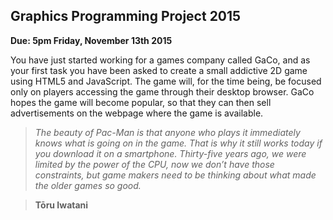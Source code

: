 ## Graphics Programming Project 2015

**Due: 5pm Friday, November 13th 2015**

You have just started working for a games company called GaCo, and as your first task you have been asked to create a small addictive 2D game using HTML5 and JavaScript.
The game will, for the time being, be focused only on players accessing the game through their desktop browser.
GaCo hopes the game will become popular, so that they can then sell advertisements on the webpage where the game is available.


>*The beauty of Pac-Man is that anyone who plays it immediately knows what is going on in the game. That is why it still works today if you download it on a smartphone. Thirty-five years ago, we were limited by the power of the CPU, now we don’t have those constraints, but game makers need to be thinking about what made the older games so good.*

> **Tōru Iwatani**